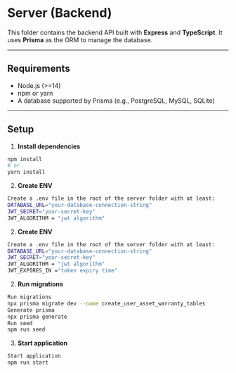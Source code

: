 # Server (Backend)

This folder contains the backend API built with **Express** and **TypeScript**. It uses **Prisma** as the ORM to manage the database.

---

## Requirements

- Node.js (>=14)
- npm or yarn
- A database supported by Prisma (e.g., PostgreSQL, MySQL, SQLite)

---

## Setup

1. **Install dependencies**

```bash
npm install
# or
yarn install
```

2. **Create ENV**

```bash
Create a .env file in the root of the server folder with at least:
DATABASE_URL="your-database-connection-string"
JWT_SECRET="your-secret-key"
JWT_ALGORITHM = "jwt algorithm"
```

2. **Create ENV**

```bash
Create a .env file in the root of the server folder with at least:
DATABASE_URL="your-database-connection-string"
JWT_SECRET="your-secret-key"
JWT_ALGORITHM = "jwt algorithm"
JWT_EXPIRES_IN ="token expiry time"
```

2. **Run migrations**

```bash
Run migrations
npx prisma migrate dev --name create_user_asset_warranty_tables
Generate prisma
npx prisma generate
Run seed
npm run seed
```

3. **Start application**

```bash
Start application
npm run start
```
